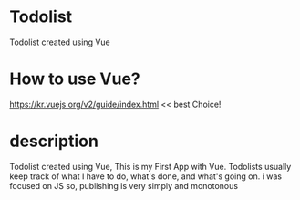 # Todolist
Todolist created using Vue

# How to use Vue?
https://kr.vuejs.org/v2/guide/index.html << best Choice!

# description
Todolist created using Vue, This is my First App with Vue.
Todolists usually keep track of what I have to do, what's done, and what's going on.
i was focused on JS so, publishing is very simply and monotonous
